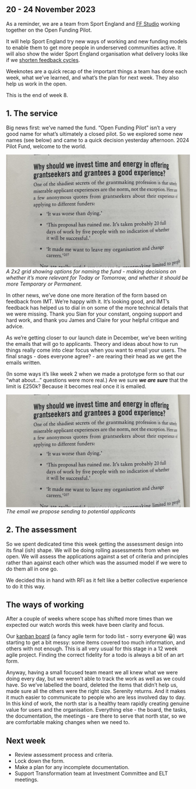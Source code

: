 ## 20 - 24 November 2023
As a reminder, we are a team from Sport England and [FF Studio](https://www.ff.studio/) working together on the Open Funding Pilot.

It will help Sport England try new ways of working and new funding models to enable them to get more people in underserved communities active. It will also show the wider Sport England organisation what delivery looks like if we [shorten feedback cycles](https://www.atlassian.com/blog/productivity/shorten-feedback-loops-reduce-teams-stress).

Weeknotes are a quick recap of the important things a team has done each week, what we’ve learned, and what’s the plan for next week. They also help us work in the open.

This is the end of week 8.

## 1. The service

Big news first: we’ve named the fund. “Open Funding Pilot” isn’t a very good name for what’s ultimately a closed pilot. So we explored some new names (see below) and came to a quick decision yesterday afternoon. 2024 Pilot Fund, welcome to the world.

![A screenshot of a Miro board showing a 2x2 grid and the prioritisation criteria as well as a list of 'Things the name needs to do'](/open-funding-pilot/images/ffse_w6_modern-grantmaking-1.jpg)
*A 2x2 grid showing options for naming the fund - making decisions on whether it’s more relevant for Today or Tomorrow, and whether it should be more Temporary or Permanent.*

In other news, we’ve done one more iteration of the form based on feedback from IMT. We’re happy with it. It’s looking good, and IMT’s feedback has helped us to dial in on some of the more technical details that we were missing. Thank you Sian for your constant, ongoing support and hard work, and thank you James and Claire for your helpful critique and advice.

As we’re getting closer to our launch date in December, we’ve been writing the emails that will go to applicants. Theory and ideas about how to run things really come into clear focus when you want to email your users. The final snags - does everyone agree? - are rearing their head as we get the emails written.

(In some ways it’s like week 2 when we made a prototype form so that our “what about…” questions were more real.) Are we sure **_we are sure_** that the limit is £250k? Because it becomes real once it is emailed.

![A screenshot of an email in draft in the Gmail interface, showing the content we have written to send to potential organisations'](/open-funding-pilot/images/ffse_w6_modern-grantmaking-1.jpg)
*The email we propose sending to potential applicants*

## 2. The assessment

So we spent dedicated time this week getting the assessment design into its final (ish) shape. We will be doing rolling assessments from when we open. We will assess the applications against a set of criteria and principles rather than against each other which was the assumed model if we were to do them all in one go.

We decided this in hand with RFI as it felt like a better collective experience to do it this way.

## The ways of working

After a couple of weeks where scope has shifted more times than we expected our watch words this week have been clarity and focus.

Our [kanban board](https://www.atlassian.com/agile/kanban/boards) (a fancy agile term for todo list - sorry everyone 😀) was starting to get a bit messy: some items covered too much information, and others with not enough. This is all very usual for this stage in a 12 week agile project. Finding the correct fidelity for a todo is always a bit of an art form.

Anyway, having a small focused team meant we all knew what we were doing every day, but we weren’t able to track the work as well as we could have. So we’ve labelled the board, deleted the items that didn’t help us, made sure all the others were the right size. Serenity returns. And it makes it much easier to communicate to people who are less involved day to day. In this kind of work, the north star is a healthy team rapidly creating genuine value for users and the organisation. Everything else - the board, the tasks, the documentation, the meetings - are there to serve that north star, so we are comfortable making changes when we need to.


## Next week

* Review assessment process and criteria.
* Lock down the form.
* Make a plan for any incomplete documentation.
* Support Transformation team at Investment Committee and ELT meetings.
